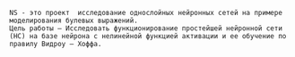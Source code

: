     NS - это проект  исследование однослойных нейронных сетей на примере моделирования булевых выражений.
    Цель работы – Исследовать функционирование простейшей нейронной сети (НС) на базе нейрона с нелинейной функцией активации и ее обучение по правилу Видроу – Хоффа.
